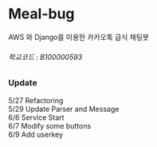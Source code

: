 # Meal-bug
AWS 와 Django를 이용한 카카오톡 급식 채팅봇

###### 학교코드 : B100000593  

### Update  
5/27 Refactoring   
5/29 Update Parser and Message   
6/6  Service Start   
6/7  Modify some buttons   
6/9  Add userkey    
